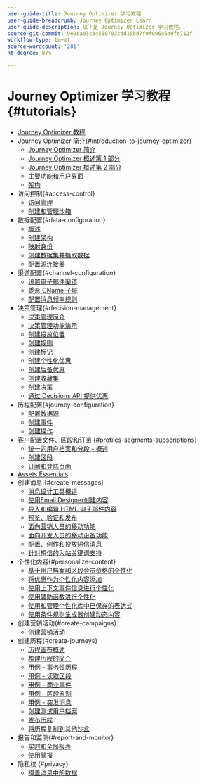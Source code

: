 ```yaml
---
user-guide-title: Journey Optimizer 学习教程
user-guide-breadcrumb: Journey Optimizer Learn
user-guide-description: 以下是 Journey Optimizer 学习教程。
source-git-commit: 9e0cae3c34550703cdd15bd7f9f096a649fe712f
workflow-type: tm+mt
source-wordcount: '281'
ht-degree: 87%

---
```



# Journey Optimizer 学习教程 {#tutorials}

+ [Journey Optimizer 教程](/help/overview.md)
+ Journey Optimizer 简介{#introduction-to-journey-optimizer}
   + [Journey Optimizer 简介](/help/introduction/introduction.md)
   + [Journey Optimizer 概述第 1 部分](/help/introduction/journey-optimizer-overview-part-1.md)
   + [Journey Optimizer 概述第 2 部分](/help/introduction/journey-optimizer-overview-part-2.md)
   + [主要功能和用户界面](/help/introduction/key-capabilities-and-user-interface.md)
   + [架构](/help/introduction/architecture.md)
+ 访问控制{#access-control}
   + [访问管理](/help/set-up-access/access-management.md)
   + [创建和管理沙箱](/help/set-up-access/create-and-manage-sandboxes.md)
+ 数据配置{#data-configuration}
   + [概述](/help/set-up-data/set-up-data-overview.md)
   + [创建架构](/help/set-up-data/create-schema.md)
   + [映射身份](/help/set-up-data/map-identities.md)
   + [创建数据集并摄取数据](/help/set-up-data/create-datasets-and-ingest-data.md)
   + [配置源连接器](/help/set-up-data/configure-source-connectors.md)
+ 渠道配置{#channel-configuration}
   + [设置电子邮件渠道](/help/set-up-email-channel/set-up-email-channel.md)
   + [委派 CName 子域](/help/set-up-email-channel/delegate-cname-subdomains.md)
   + [配置消息频率规则](/help/administration/configure-frequency-rules.md)
+ 决策管理{#decision-management}
   + [决策管理简介](/help/decision-management/introduction-to-decision-management.md)
   + [决策管理功能演示](/help/decision-management/demo-of-decision-management-capabilities.md)
   + [创建投放位置](/help/decision-management/create-placements.md)
   + [创建规则](/help/decision-management/create-rules.md)
   + [创建标记](/help/decision-management/create-tags.md)
   + [创建个性化优惠](/help/decision-management/create-personalized-offers.md)
   + [创建后备优惠](/help/decision-management/create-fallback-offers.md)
   + [创建收藏集](/help/decision-management/create-collections.md)
   + [创建决策](/help/decision-management/create-decisions.md)
   + [通过 Decisions API 提供优惠](/help/decision-management/deliver-offers-with-the-decisions-api.md)
+ 历程配置{#journey-configuration}
   + [配置数据源](/help/set-up-journeys/configure-data-sources.md)
   + [创建事件](/help/set-up-journeys/create-events.md)
   + [创建操作](/help/set-up-journeys/create-actions.md)
+ 客户配置文件、区段和订阅 {#profiles-segments-subscriptions}
   + [统一的用户档案和分段 - 概述](/help/set-up-resources/unified-profile-and-segmentation-overview.md)
   + [创建区段](/help/set-up-resources/create-segments.md)
   + [订阅和登陆页面](/help/subscriptions-and-landing-pages.md)
+ [Assets Essentials](/help/assets-essentials-overview.md)
+ 创建消息 {#create-messages}
   + [消息设计工具概述](/help/create-messages/message-designer-overview.md)
   + [使用Email Designer创建内容](/help/create-messages/create-content-with-the-email-designer.md)
   + [导入和编辑 HTML 电子邮件内容](/help/create-messages/import-and-author-html-email-content.md)
   + [预览、验证和发布](/help/create-messages/preview-proof-and-publish.md)
   + [面向营销人员的移动功能](/help/create-messages/mobile-capabilities.md)
   + [面向开发人员的移动设备功能](/help/create-messages/mobile-capabilities-for-developers.md)
   + [配置、创作和投放短信消息](/help/create-messages/configure-author-and-deliver-sms-messages.md)
   + [针对短信的入站关键词支持](/help/create-messages/inbound-keyword-support-for-sms.md)
+ 个性化内容{#personalize-content}
   + [基于用户档案和区段会员资格的个性化](/help/personalize-content/profile-and-segment-membership-based-personalization.md)
   + [将优惠作为个性化内容添加](/help/personalize-content/add-offer-decisioning-to-messages.md)
   + [使用上下文事件信息进行个性化](/help/personalize-content/use-contextual-event-information-for-personalization.md)
   + [使用辅助函数进行个性化](/help/personalize-content/use-helper-functions-for-personalization.md)
   + [使用和管理个性化库中已保存的表达式](/help/personalize-content/use-and-manage-saved-expressions-in-personalization-library.md)
   + [使用条件规则生成器创建动态内容](/help/personalize-content/create-dynamic-content.md)
+ 创建营销活动{#create-campaigns}
   + [创建营销活动](/help/create-champaigns/create-a-campaign.md)
+ 创建历程{#create-journeys}
   + [历程画布概述](/help/create-journeys/overview-over-the-journey-canvas.md)
   + [构建历程的简介](/help/create-journeys/introduction-to-building-a-journey.md)
   + [用例 - 事务性历程](/help/create-journeys/use-case-transactional-journey.md)
   + [用例 - 读取区段](/help/create-journeys/use-case-read-segment.md)
   + [用例 - 商业事件](/help/create-journeys/use-case-business-event.md)
   + [用例 - 区段鉴别](/help/create-journeys/use-case-read-segment-qualification.md)
   + [用例 - 突发消息](/help/create-journeys/use-case-burst-message.md)
   + [创建测试用户档案](/help/create-journeys/test-a-journey.md)
   + [发布历程](/help/create-journeys/publish-a-journey.md)
   + [将历程复制到其他沙盒](/help/create-journeys/copy-a-journey.md)
+ 报告和监测{#report-and-monitor}
   + [实时和全局报表](/help/report-and-monitor/live-and-global-reports.md)
   + [使用警报](/help/administration/alerts.md)
+ 隐私权 {#privacy}
   + [掩盖消息中的数据](/help/privacy/mask-data-in-messages.md)
